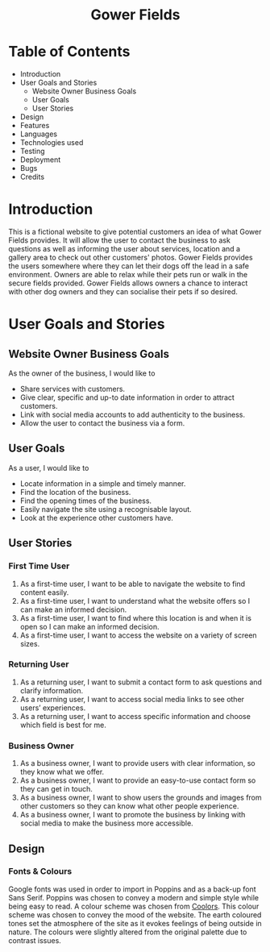 <h1 align="center"> Gower Fields </h1>

# Table of Contents

- Introduction
- User Goals and Stories
  * Website Owner Business Goals
  * User Goals
  * User Stories
- Design
- Features
- Languages
- Technologies used
- Testing
- Deployment
- Bugs
- Credits


# Introduction

This is a fictional website to give potential customers an idea of what Gower Fields provides. It will allow the user to contact the business to ask questions as well as informing the user about services, location and a gallery area to check out other customers' photos. Gower Fields provides the users somewhere where they can let their dogs off the lead in a safe environment. Owners are able to relax while their pets run or walk in the secure fields provided. Gower Fields allows owners a chance to interact with other dog owners and they can socialise their pets if so desired.

# User Goals and Stories

## Website Owner Business Goals

As the owner of the business, I would like to

- Share services with customers.
- Give clear, specific and up-to date information in order to attract customers.
- Link with social media accounts to add authenticity to the business.
- Allow the user to contact the business via a form.


## User Goals

As a user, I would like to

- Locate information in a simple and timely manner.
- Find the location of the business.
- Find the opening times of the business.
- Easily navigate the site using a recognisable layout.
- Look at the experience other customers have.


## User Stories

### First Time User

1. As a first-time user, I want to be able to navigate the website to find content easily.
2. As a first-time user, I want to understand what the website offers so I can make an informed decision. 
3. As a first-time user, I want to find where this location is and when it is open so I can make an informed decision. 
4. As a first-time user, I want to access the website on a variety of screen sizes.

### Returning User

1. As a returning user, I want to submit a contact form to ask questions and clarify information.
2. As a returning user, I want to access social media links to see other users’ experiences.
3. As a returning user, I want to access specific information and choose which field is best for me.

### Business Owner

1. As a business owner, I want to provide users with clear information, so they know what we offer.
2. As a business owner, I want to provide an easy-to-use contact form so they can get in touch.
3. As a business owner, I want to show users the grounds and images from other customers so they can know what other people experience.
4. As a business owner, I want to promote the business by linking with social media to make the business more accessible.


## Design

### Fonts & Colours

Google fonts was used in order to import in Poppins and as a back-up font Sans Serif. Poppins was chosen to convey a modern and simple style while being easy to read. A colour scheme was chosen from [Coolors](https://coolors.co/). This colour scheme was chosen to convey the mood of the website. The earth coloured tones set the atmosphere of the site as it evokes feelings of being outside in nature. The colours were slightly altered from the original palette due to contrast issues.



